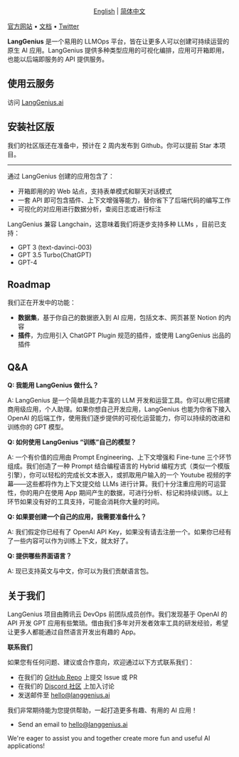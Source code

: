 <p align="center">
  <a href="./README.md">English</a> |
  <a href="./README_CN.md">简体中文</a>
</p>

[官方网站](http://langgenius.ai) • [文档](https://docs.langgenius.ai/zh-hans) • [Twitter](https://twitter.com/langgeniusai)

**LangGenius** 是一个易用的 LLMOps 平台，皆在让更多人可以创建可持续运营的原生 AI 应用。LangGenius 提供多种类型应用的可视化编排，应用可开箱即用，也能以后端即服务的 API 提供服务。

## 使用云服务

访问 [LangGenius.ai](http://cloug.langgenius.ai)

## 安装社区版

我们的社区版还在准备中，预计在 2 周内发布到 Github。你可以提前 Star 本项目。

---

通过 LangGenius 创建的应用包含了：

- 开箱即用的的 Web 站点，支持表单模式和聊天对话模式
- 一套 API 即可包含插件、上下文增强等能力，替你省下了后端代码的编写工作
- 可视化的对应用进行数据分析，查阅日志或进行标注

LangGenius 兼容 Langchain，这意味着我们将逐步支持多种 LLMs ，目前已支持：

- GPT 3 (text-davinci-003)
- GPT 3.5 Turbo(ChatGPT)
- GPT-4

## Roadmap

我们正在开发中的功能：

- **数据集**，基于你自己的数据嵌入到 AI 应用，包括文本、网页甚至 Notion 的内容
- **插件**，为应用引入 ChatGPT Plugin 规范的插件，或使用 LangGenius 出品的插件

## Q&A

**Q: 我能用 LangGenius 做什么？**

A: LangGenius 是一个简单且能力丰富的 LLM 开发和运营工具。你可以用它搭建商用级应用，个人助理。如果你想自己开发应用，LangGenius 也能为你省下接入 OpenAI 的后端工作，使用我们逐步提供的可视化运营能力，你可以持续的改进和训练你的 GPT 模型。

**Q: 如何使用 LangGenius “训练”自己的模型？**

A: 一个有价值的应用由 Prompt Engineering、上下文增强和 Fine-tune 三个环节组成。我们创造了一种 Prompt 结合编程语言的 Hybrid 编程方式（类似一个模版引擎），你可以轻松的完成长文本嵌入，或抓取用户输入的一个 Youtube 视频的字幕——这些都将作为上下文提交给 LLMs 进行计算。我们十分注重应用的可运营性，你的用户在使用 App 期间产生的数据，可进行分析、标记和持续训练。以上环节如果没有好的工具支持，可能会消耗你大量的时间。

**Q: 如果要创建一个自己的应用，我需要准备什么？**

A: 我们假定你已经有了 OpenAI API Key，如果没有请去注册一个。如果你已经有了一些内容可以作为训练上下文，就太好了。

**Q: 提供哪些界面语言？**

A: 现已支持英文与中文，你可以为我们贡献语言包。

## 关于我们

LangGenius 项目由腾讯云 DevOps 前团队成员创作。我们发现基于 OpenAI 的 API 开发 GPT 应用有些繁琐。借由我们多年对开发者效率工具的研发经验，希望让更多人都能通过自然语言开发出有趣的 App。

**联系我们**

如果您有任何问题、建议或合作意向，欢迎通过以下方式联系我们：

- 在我们的 [GitHub Repo](https://github.com/LangGenius) 上提交 Issue 或 PR
- 在我们的 [Discord 社区](https://discord.gg/AhzKf7dNgk) 上加入讨论
- 发送邮件至 hello@langgenius.ai

我们非常期待能为您提供帮助，一起打造更多有趣、有用的 AI 应用！
- Send an email to hello@langgenius.ai

We're eager to assist you and together create more fun and useful AI applications!
